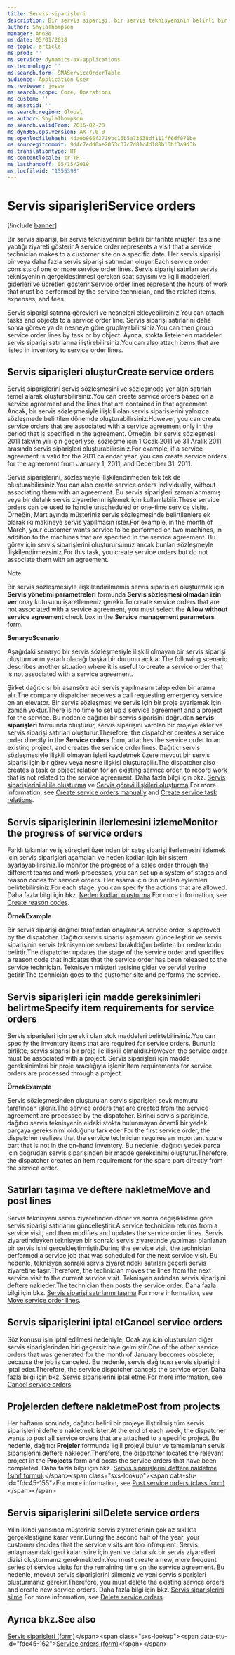 ```yaml
---
title: Servis siparişleri
description: Bir servis siparişi, bir servis teknisyeninin belirli bir tarihte müşteri tesisine yaptığı ziyareti gösterir.
author: ShylaThompson
manager: AnnBe
ms.date: 05/01/2018
ms.topic: article
ms.prod: ''
ms.service: dynamics-ax-applications
ms.technology: ''
ms.search.form: SMAServiceOrderTable
audience: Application User
ms.reviewer: josaw
ms.search.scope: Core, Operations
ms.custom: ''
ms.assetid: ''
ms.search.region: Global
ms.author: ShylaThompson
ms.search.validFrom: 2016-02-28
ms.dyn365.ops.version: AX 7.0.0
ms.openlocfilehash: 4da0b965f3719bc16b5a73538df111ff6df071be
ms.sourcegitcommit: 9d4c7edd0ae2053c37c7d81cdd180b16bf3a9d3b
ms.translationtype: HT
ms.contentlocale: tr-TR
ms.lasthandoff: 05/15/2019
ms.locfileid: "1555398"
---
```

# <a name="service-orders"></a><span data-ttu-id="fdc45-103">Servis siparişleri</span><span class="sxs-lookup"><span data-stu-id="fdc45-103">Service orders</span></span>   

[!include [banner](../includes/banner.md)]


<span data-ttu-id="fdc45-104">Bir servis siparişi, bir servis teknisyeninin belirli bir tarihte müşteri tesisine yaptığı ziyareti gösterir.</span><span class="sxs-lookup"><span data-stu-id="fdc45-104">A service order represents a visit that a service technician makes to a customer site on a specific date.</span></span> <span data-ttu-id="fdc45-105">Her servis siparişi bir veya daha fazla servis siparişi satırından oluşur.</span><span class="sxs-lookup"><span data-stu-id="fdc45-105">Each service order consists of one or more service order lines.</span></span> <span data-ttu-id="fdc45-106">Servis siparişi satırları servis teknisyeninin gerçekleştirmesi gereken saat sayısını ve ilgili maddeleri, giderleri ve ücretleri gösterir.</span><span class="sxs-lookup"><span data-stu-id="fdc45-106">Service order lines represent the hours of work that must be performed by the service technician, and the related items, expenses, and fees.</span></span>

<span data-ttu-id="fdc45-107">Servis siparişi satırına görevleri ve nesneleri ekleyebilirsiniz.</span><span class="sxs-lookup"><span data-stu-id="fdc45-107">You can attach tasks and objects to a service order line.</span></span> <span data-ttu-id="fdc45-108">Servis siparişi satırlarını daha sonra göreve ya da nesneye göre gruplayabilirsiniz.</span><span class="sxs-lookup"><span data-stu-id="fdc45-108">You can then group service order lines by task or by object.</span></span> <span data-ttu-id="fdc45-109">Ayrıca, stokta listelenen maddeleri servis siparişi satırlarına iliştirebilirsiniz.</span><span class="sxs-lookup"><span data-stu-id="fdc45-109">You can also attach items that are listed in inventory to service order lines.</span></span>

## <a name="create-service-orders"></a><span data-ttu-id="fdc45-110">Servis siparişleri oluştur</span><span class="sxs-lookup"><span data-stu-id="fdc45-110">Create service orders</span></span>

<span data-ttu-id="fdc45-111">Servis siparişlerini servis sözleşmesini ve sözleşmede yer alan satırları temel alarak oluşturabilirsiniz.</span><span class="sxs-lookup"><span data-stu-id="fdc45-111">You can create service orders based on a service agreement and the lines that are contained in that agreement.</span></span> <span data-ttu-id="fdc45-112">Ancak, bir servis sözleşmesiyle ilişkili olan servis siparişlerini yalnızca sözleşmede belirtilen dönemde oluşturabilirsiniz.</span><span class="sxs-lookup"><span data-stu-id="fdc45-112">However, you can create service orders that are associated with a service agreement only in the period that is specified in the agreement.</span></span> <span data-ttu-id="fdc45-113">Örneğin, bir servis sözleşmesi 2011 takvim yılı için geçerliyse, sözleşme için 1 Ocak 2011 ve 31 Aralık 2011 arasında servis siparişleri oluşturabilirsiniz.</span><span class="sxs-lookup"><span data-stu-id="fdc45-113">For example, if a service agreement is valid for the 2011 calendar year, you can create service orders for the agreement from January 1, 2011, and December 31, 2011.</span></span>

<span data-ttu-id="fdc45-114">Servis siparişlerini, sözleşmeyle ilişkilendirmeden tek tek de oluşturabilirsiniz.</span><span class="sxs-lookup"><span data-stu-id="fdc45-114">You can also create service orders individually, without associating them with an agreement.</span></span> <span data-ttu-id="fdc45-115">Bu servis siparişleri zamanlanmamış veya bir defalık servis ziyaretlerini işlemek için kullanılabilir.</span><span class="sxs-lookup"><span data-stu-id="fdc45-115">These service orders can be used to handle unscheduled or one-time service visits.</span></span> <span data-ttu-id="fdc45-116">Örneğin, Mart ayında müşteriniz servis sözleşmesinde belirtilenlere ek olarak iki makineye servis yapılmasın ister.</span><span class="sxs-lookup"><span data-stu-id="fdc45-116">For example, in the month of March, your customer wants service to be performed on two machines, in addition to the machines that are specified in the service agreement.</span></span> <span data-ttu-id="fdc45-117">Bu görev için servis siparişlerini oluşturursunuz ancak bunları sözleşmeyle ilişkilendirmezsiniz.</span><span class="sxs-lookup"><span data-stu-id="fdc45-117">For this task, you create service orders but do not associate them with an agreement.</span></span>


> [!NOTE]
> <P><span data-ttu-id="fdc45-118">Bir servis sözleşmesiyle ilişkilendirilmemiş servis siparişleri oluşturmak için <STRONG>Servis yönetimi parametreleri</STRONG> formunda <STRONG>Servis sözleşmesi olmadan izin ver</STRONG> onay kutusunu işaretlemeniz gerekir.</span><span class="sxs-lookup"><span data-stu-id="fdc45-118">To create service orders that are not associated with a service agreement, you must select the <STRONG>Allow without service agreement</STRONG> check box in the <STRONG>Service management parameters</STRONG> form.</span></span></P>

<span data-ttu-id="fdc45-119">**Senaryo**</span><span class="sxs-lookup"><span data-stu-id="fdc45-119">**Scenario**</span></span>

<span data-ttu-id="fdc45-120">Aşağıdaki senaryo bir servis sözleşmesiyle ilişkili olmayan bir servis siparişi oluşturmanın yararlı olacağı başka bir durumu açıklar.</span><span class="sxs-lookup"><span data-stu-id="fdc45-120">The following scenario describes another situation where it is useful to create a service order that is not associated with a service agreement.</span></span>

<span data-ttu-id="fdc45-121">Şirket dağıtıcısı bir asansöre acil servis yapılmasını talep eden bir arama alır.</span><span class="sxs-lookup"><span data-stu-id="fdc45-121">The company dispatcher receives a call requesting emergency service on an elevator.</span></span> <span data-ttu-id="fdc45-122">Bir servis sözleşmesi ve servis için bir proje ayarlamak için zaman yoktur.</span><span class="sxs-lookup"><span data-stu-id="fdc45-122">There is no time to set up a service agreement and a project for the service.</span></span> <span data-ttu-id="fdc45-123">Bu nedenle dağıtıcı bir servis siparişini doğrudan **servis siparişleri** formunda oluşturur, servis siparişini varolan bir projeye ekler ve servis siparişi satırları oluşturur.</span><span class="sxs-lookup"><span data-stu-id="fdc45-123">Therefore, the dispatcher creates a service order directly in the **Service orders** form, attaches the service order to an existing project, and creates the service order lines.</span></span> <span data-ttu-id="fdc45-124">Dağıtıcı servis sözleşmesiyle ilişkili olmayan işleri kaydetmek üzere mevcut bir servis siparişi için bir görev veya nesne ilişkisi oluşturabilir.</span><span class="sxs-lookup"><span data-stu-id="fdc45-124">The dispatcher also creates a task or object relation for an existing service order, to record work that is not related to the service agreement.</span></span> <span data-ttu-id="fdc45-125">Daha fazla bilgi için bkz. [Servis siparişlerini el ile oluşturma](create-service-orders-manually.md) ve [Servis görevi ilişkileri oluşturma](create-service-task-relations.md).</span><span class="sxs-lookup"><span data-stu-id="fdc45-125">For more information, see [Create service orders manually](create-service-orders-manually.md) and [Create service task relations](create-service-task-relations.md).</span></span>

## <a name="monitor-the-progress-of-service-orders"></a><span data-ttu-id="fdc45-126">Servis siparişlerinin ilerlemesini izleme</span><span class="sxs-lookup"><span data-stu-id="fdc45-126">Monitor the progress of service orders</span></span>

<span data-ttu-id="fdc45-127">Farklı takımlar ve iş süreçleri üzerinden bir satış siparişi ilerlemesini izlemek için servis siparişleri aşamaları ve neden kodları için bir sistem ayarlayabilirsiniz.</span><span class="sxs-lookup"><span data-stu-id="fdc45-127">To monitor the progress of a sales order through the different teams and work processes, you can set up a system of stages and reason codes for service orders.</span></span> <span data-ttu-id="fdc45-128">Her aşama için izin verilen eylemleri belirtebilirsiniz.</span><span class="sxs-lookup"><span data-stu-id="fdc45-128">For each stage, you can specify the actions that are allowed.</span></span> <span data-ttu-id="fdc45-129">Daha fazla bilgi için bkz. [Neden kodları oluşturma](create-reason-codes.md).</span><span class="sxs-lookup"><span data-stu-id="fdc45-129">For more information, see [Create reason codes](create-reason-codes.md).</span></span>

<span data-ttu-id="fdc45-130">**Örnek**</span><span class="sxs-lookup"><span data-stu-id="fdc45-130">**Example**</span></span>

<span data-ttu-id="fdc45-131">Bir servis siparişi dağıtıcı tarafından onaylanır.</span><span class="sxs-lookup"><span data-stu-id="fdc45-131">A service order is approved by the dispatcher.</span></span> <span data-ttu-id="fdc45-132">Dağıtıcı servis siparişi aşamasını güncelleştirir ve servis siparişinin servis teknisyenine serbest bırakıldığını belirten bir neden kodu belirtir.</span><span class="sxs-lookup"><span data-stu-id="fdc45-132">The dispatcher updates the stage of the service order and specifies a reason code that indicates that the service order has been released to the service technician.</span></span> <span data-ttu-id="fdc45-133">Teknisyen müşteri tesisine gider ve servisi yerine getirir.</span><span class="sxs-lookup"><span data-stu-id="fdc45-133">The technician goes to the customer site and performs the service.</span></span>

## <a name="specify-item-requirements-for-service-orders"></a><span data-ttu-id="fdc45-134">Servis siparişleri için madde gereksinimleri belirtme</span><span class="sxs-lookup"><span data-stu-id="fdc45-134">Specify item requirements for service orders</span></span>

<span data-ttu-id="fdc45-135">Servis siparişleri için gerekli olan stok maddeleri belirtebilirsiniz.</span><span class="sxs-lookup"><span data-stu-id="fdc45-135">You can specify the inventory items that are required for service orders.</span></span> <span data-ttu-id="fdc45-136">Bununla birlikte, servis siparişi bir proje ile ilişkili olmalıdır.</span><span class="sxs-lookup"><span data-stu-id="fdc45-136">However, the service order must be associated with a project.</span></span> <span data-ttu-id="fdc45-137">Servis siparişleri için madde gereksinimleri bir proje aracılığıyla işlenir.</span><span class="sxs-lookup"><span data-stu-id="fdc45-137">Item requirements for service orders are processed through a project.</span></span> 

<span data-ttu-id="fdc45-138">**Örnek**</span><span class="sxs-lookup"><span data-stu-id="fdc45-138">**Example**</span></span>

<span data-ttu-id="fdc45-139">Servis sözleşmesinden oluşturulan servis siparişleri sevk memuru tarafından işlenir.</span><span class="sxs-lookup"><span data-stu-id="fdc45-139">The service orders that are created from the service agreement are processed by the dispatcher.</span></span> <span data-ttu-id="fdc45-140">Birinci servis siparişinde, dağıtıcı servis teknisyenin eldeki stokta bulunmayan önemli bir yedek parçaya gereksinimi olduğunu fark eder.</span><span class="sxs-lookup"><span data-stu-id="fdc45-140">For the first service order, the dispatcher realizes that the service technician requires an important spare part that is not in the on-hand inventory.</span></span> <span data-ttu-id="fdc45-141">Bu nedenle, dağıtıcı yedek parça için doğrudan servis siparişinden bir madde gereksinimi oluşturur.</span><span class="sxs-lookup"><span data-stu-id="fdc45-141">Therefore, the dispatcher creates an item requirement for the spare part directly from the service order.</span></span>

## <a name="move-and-post-lines"></a><span data-ttu-id="fdc45-142">Satırları taşıma ve deftere nakletme</span><span class="sxs-lookup"><span data-stu-id="fdc45-142">Move and post lines</span></span>

<span data-ttu-id="fdc45-143">Servis teknisyeni servis ziyaretinden döner ve sonra değişikliklere göre servis siparişi satırlarını güncelleştirir.</span><span class="sxs-lookup"><span data-stu-id="fdc45-143">A service technician returns from a service visit, and then modifies and updates the service order lines.</span></span> <span data-ttu-id="fdc45-144">Servis ziyaretindeyken teknisyen bir sonraki servis ziyaretinde yapılması planlanan bir servis işini gerçekleştirmiştir.</span><span class="sxs-lookup"><span data-stu-id="fdc45-144">During the service visit, the technician performed a service job that was scheduled for the next service visit.</span></span> <span data-ttu-id="fdc45-145">Bu nedenle, teknisyen sonraki servis ziyaretindeki satırları geçerli servis ziyaretine taşır.</span><span class="sxs-lookup"><span data-stu-id="fdc45-145">Therefore, the technician moves the lines from the next service visit to the current service visit.</span></span> <span data-ttu-id="fdc45-146">Teknisyen ardından servis siparişini deftere nakleder.</span><span class="sxs-lookup"><span data-stu-id="fdc45-146">The technician then posts the service order.</span></span> <span data-ttu-id="fdc45-147">Daha fazla bilgi için bkz. [Servis siparişi satırlarını taşıma](move-service-order-lines.md).</span><span class="sxs-lookup"><span data-stu-id="fdc45-147">For more information, see [Move service order lines](move-service-order-lines.md).</span></span>

## <a name="cancel-service-orders"></a><span data-ttu-id="fdc45-148">Servis siparişlerini iptal et</span><span class="sxs-lookup"><span data-stu-id="fdc45-148">Cancel service orders</span></span>

<span data-ttu-id="fdc45-149">Söz konusu işin iptal edilmesi nedeniyle, Ocak ayı için oluşturulan diğer servis siparişlerinden biri geçersiz hale gelmiştir.</span><span class="sxs-lookup"><span data-stu-id="fdc45-149">One of the other service orders that was generated for the month of January becomes obsolete, because the job is canceled.</span></span> <span data-ttu-id="fdc45-150">Bu nedenle, servis dağıtıcısı servis siparişini iptal eder.</span><span class="sxs-lookup"><span data-stu-id="fdc45-150">Therefore, the service dispatcher cancels the service order.</span></span> <span data-ttu-id="fdc45-151">Daha fazla bilgi için bkz. [Servis siparişlerini iptal etme](cancel-service-orders.md).</span><span class="sxs-lookup"><span data-stu-id="fdc45-151">For more information, see [Cancel service orders](cancel-service-orders.md).</span></span>

## <a name="post-from-projects"></a><span data-ttu-id="fdc45-152">Projelerden deftere nakletme</span><span class="sxs-lookup"><span data-stu-id="fdc45-152">Post from projects</span></span>

<span data-ttu-id="fdc45-153">Her haftanın sonunda, dağıtıcı belirli bir projeye iliştirilmiş tüm servis siparişlerini deftere nakletmek ister.</span><span class="sxs-lookup"><span data-stu-id="fdc45-153">At the end of each week, the dispatcher wants to post all service orders that are attached to a specific project.</span></span> <span data-ttu-id="fdc45-154">Bu nedenle, dağıtıcı **Projeler** formunda ilgili projeyi bulur ve tamamlanan servis siparişlerini deftere nakleder.</span><span class="sxs-lookup"><span data-stu-id="fdc45-154">Therefore, the dispatcher locates the relevant project in the **Projects** form and posts the service orders that have been completed.</span></span> <span data-ttu-id="fdc45-155">Daha fazla bilgi için bkz. [Servis siparişlerini deftere nakletme (sınıf formu)](https://technet.microsoft.com/en-us/library/aa574685\(v=ax.60\)).</span><span class="sxs-lookup"><span data-stu-id="fdc45-155">For more information, see [Post service orders (class form)](https://technet.microsoft.com/en-us/library/aa574685\(v=ax.60\)).</span></span>

## <a name="delete-service-orders"></a><span data-ttu-id="fdc45-156">Servis siparişlerini sil</span><span class="sxs-lookup"><span data-stu-id="fdc45-156">Delete service orders</span></span>

<span data-ttu-id="fdc45-157">Yılın ikinci yarısında müşteriniz servis ziyaretlerinin çok az sıklıkta gerçekleştiğine karar verir.</span><span class="sxs-lookup"><span data-stu-id="fdc45-157">During the second half of the year, your customer decides that the service visits are too infrequent.</span></span> <span data-ttu-id="fdc45-158">Servis anlaşmasındaki geri kalan süre için yeni ve daha sık bir servis ziyaretleri dizisi oluşturmanız gerekmektedir.</span><span class="sxs-lookup"><span data-stu-id="fdc45-158">You must create a new, more frequent series of service visits for the remaining time on the service agreement.</span></span> <span data-ttu-id="fdc45-159">Bu nedenle, mevcut servis siparişlerini silmeniz ve yeni servis siparişleri oluşturmanız gerekir.</span><span class="sxs-lookup"><span data-stu-id="fdc45-159">Therefore, you must delete the existing service orders and create new service orders.</span></span> <span data-ttu-id="fdc45-160">Daha fazla bilgi için bkz. [Servis siparişlerini silme](delete-service-orders.md).</span><span class="sxs-lookup"><span data-stu-id="fdc45-160">For more information, see [Delete service orders](delete-service-orders.md).</span></span>

## <a name="see-also"></a><span data-ttu-id="fdc45-161">Ayrıca bkz.</span><span class="sxs-lookup"><span data-stu-id="fdc45-161">See also</span></span>

<span data-ttu-id="fdc45-162">[Servis siparişleri (form)](https://technet.microsoft.com/en-us/library/aa554361\(v=ax.60\))</span><span class="sxs-lookup"><span data-stu-id="fdc45-162">[Service orders (form)](https://technet.microsoft.com/en-us/library/aa554361\(v=ax.60\))</span></span>

  


